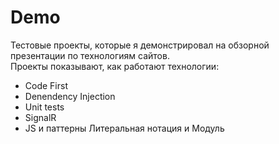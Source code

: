 # Demo
Тестовые проекты, которые я демонстрировал на обзорной презентации по технологиям сайтов. <br/>
Проекты показывают, как работают технологии:
- Code First
- Denendency Injection
- Unit tests
- SignalR
- JS и паттерны Литеральная нотация и Модуль 
